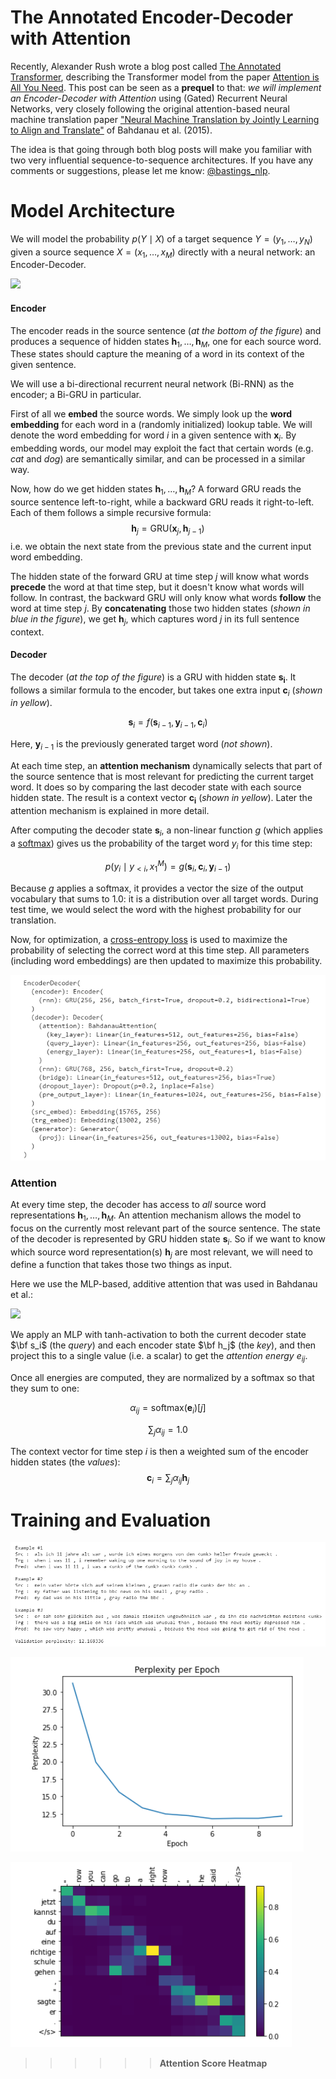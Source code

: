 # The Annotated Encoder-Decoder with Attention

Recently, Alexander Rush wrote a blog post called [The Annotated Transformer](http://nlp.seas.harvard.edu/2018/04/03/attention.html), describing the Transformer model from the paper [Attention is All You Need](https://arxiv.org/abs/1706.03762). This post can be seen as a **prequel** to that: *we will implement an Encoder-Decoder with Attention* using (Gated) Recurrent Neural Networks, very closely following the original attention-based neural machine translation paper ["Neural Machine Translation by Jointly Learning to Align and Translate"](https://arxiv.org/abs/1409.0473) of Bahdanau et al. (2015). 

The idea is that going through both blog posts will make you familiar with two very influential sequence-to-sequence architectures. If you have any comments or suggestions, please let me know: [@bastings_nlp](https://twitter.com/bastings_nlp).

# Model Architecture

We will model the probability $p(Y\mid X)$ of a target sequence $Y=(y_1, \dots, y_{N})$ given a source sequence $X=(x_1, \dots, x_M)$ directly with a neural network: an Encoder-Decoder.

<img src="https://github.com/bastings/annotated_encoder_decoder/blob/master/images/bahdanau.png?raw=1" width="636">

#### Encoder 

The encoder reads in the source sentence (*at the bottom of the figure*) and produces a sequence of hidden states $\mathbf{h}_1, \dots, \mathbf{h}_M$, one for each source word. These states should capture the meaning of a word in its context of the given sentence.

We will use a bi-directional recurrent neural network (Bi-RNN) as the encoder; a Bi-GRU in particular.

First of all we **embed** the source words. 
We simply look up the **word embedding** for each word in a (randomly initialized) lookup table.
We will denote the word embedding for word $i$ in a given sentence with $\mathbf{x}_i$.
By embedding words, our model may exploit the fact that certain words (e.g. *cat* and *dog*) are semantically similar, and can be processed in a similar way.

Now, how do we get hidden states $\mathbf{h}_1, \dots, \mathbf{h}_M$? A forward GRU reads the source sentence left-to-right, while a backward GRU reads it right-to-left.
Each of them follows a simple recursive formula: 
$$\mathbf{h}_j = \text{GRU}( \mathbf{x}_j , \mathbf{h}_{j - 1} )$$
i.e. we obtain the next state from the previous state and the current input word embedding.

The hidden state of the forward GRU at time step $j$ will know what words **precede** the word at that time step, but it doesn't know what words will follow. In contrast, the backward GRU will only know what words **follow** the word at time step $j$. By **concatenating** those two hidden states (*shown in blue in the figure*), we get $\mathbf{h}_j$, which captures word $j$ in its full sentence context.


#### Decoder 

The decoder (*at the top of the figure*) is a GRU with hidden state $\mathbf{s_i}$. It follows a similar formula to the encoder, but takes one extra input $\mathbf{c}_{i}$ (*shown in yellow*).

$$\mathbf{s}_{i} = f( \mathbf{s}_{i - 1}, \mathbf{y}_{i - 1}, \mathbf{c}_i )$$

Here, $\mathbf{y}_{i - 1}$ is the previously generated target word (*not shown*).

At each time step, an **attention mechanism** dynamically selects that part of the source sentence that is most relevant for predicting the current target word. It does so by comparing the last decoder state with each source hidden state. The result is a context vector $\mathbf{c_i}$ (*shown in yellow*).
Later the attention mechanism is explained in more detail.

After computing the decoder state $\mathbf{s}_i$, a non-linear function $g$ (which applies a [softmax](https://en.wikipedia.org/wiki/Softmax_function)) gives us the probability of the target word $y_i$ for this time step:

$$ p(y_i \mid y_{<i}, x_1^M) = g(\mathbf{s}_i, \mathbf{c}_i, \mathbf{y}_{i - 1})$$

Because $g$ applies a softmax, it provides a vector the size of the output vocabulary that sums to 1.0: it is a distribution over all target words. During test time, we would select the word with the highest probability for our translation.

Now, for optimization, a [cross-entropy loss](https://ml-cheatsheet.readthedocs.io/en/latest/loss_functions.html#cross-entropy) is used to maximize the probability of selecting the correct word at this time step. All parameters (including word embeddings) are then updated to maximize this probability.

![](https://raw.githubusercontent.com/SVGS-EVA4/Phase2/master/S11-GRU%2C_Attention_Mechanism_%26_Transformers/asset/model.PNG)


### Attention                                                                                                                                                                               

At every time step, the decoder has access to *all* source word representations $\mathbf{h}_1, \dots, \mathbf{h}_M$. 
An attention mechanism allows the model to focus on the currently most relevant part of the source sentence.
The state of the decoder is represented by GRU hidden state $\mathbf{s}_i$.
So if we want to know which source word representation(s) $\mathbf{h}_j$ are most relevant, we will need to define a function that takes those two things as input.

Here we use the MLP-based, additive attention that was used in Bahdanau et al.:

<img src="https://github.com/bastings/annotated_encoder_decoder/blob/master/images/attention.png?raw=1" width="280">


We apply an MLP with tanh-activation to both the current decoder state $\bf s_i$ (the *query*) and each encoder state $\bf h_j$ (the *key*), and then project this to a single value (i.e. a scalar) to get the *attention energy* $e_{ij}$. 

Once all energies are computed, they are normalized by a softmax so that they sum to one: 

$$ \alpha_{ij} = \text{softmax}(\mathbf{e}_i)[j] $$

$$\sum_j \alpha_{ij} = 1.0$$ 

The context vector for time step $i$ is then a weighted sum of the encoder hidden states (the *values*):
$$\mathbf{c}_i = \sum_j \alpha_{ij} \mathbf{h}_j$$

# Training and Evaluation

![](https://raw.githubusercontent.com/SVGS-EVA4/Phase2/master/S11-GRU%2C_Attention_Mechanism_%26_Transformers/asset/val_perplexity.PNG)

![](https://raw.githubusercontent.com/SVGS-EVA4/Phase2/master/S11-GRU%2C_Attention_Mechanism_%26_Transformers/asset/perplexity_graph.PNG)

![](https://raw.githubusercontent.com/SVGS-EVA4/Phase2/master/S11-GRU%2C_Attention_Mechanism_%26_Transformers/asset/attention_score_heatmap.PNG)

>>>>>>**Attention Score Heatmap**
